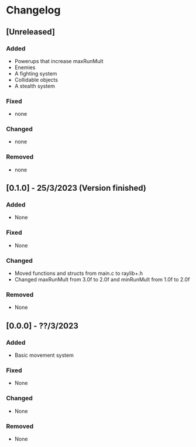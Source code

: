 # Changelog

## [Unreleased]

### Added

- Powerups that increase maxRunMult
- Enemies
- A fighting system
- Collidable objects
- A stealth system

### Fixed

- none

### Changed

- none

### Removed

- none

## [0.1.0] - 25/3/2023 (Version finished)

### Added

- None

### Fixed

- None

### Changed

- Moved functions and structs from main.c to raylib+.h
- Changed maxRunMult from 3.0f to 2.0f and minRunMult from 1.0f to 2.0f

### Removed

- None

## [0.0.0] - ??/3/2023

### Added

- Basic movement system

### Fixed

- None

### Changed

- None

### Removed

- None
